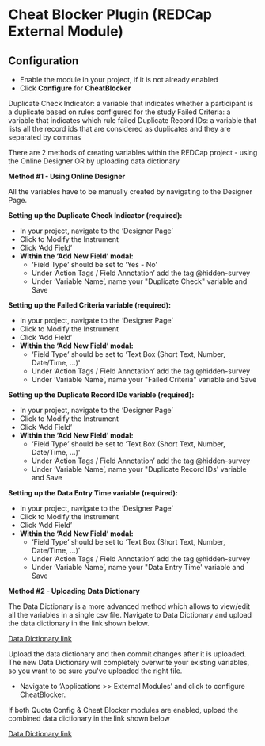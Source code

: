 # Cheat Blocker Plugin (REDCap External Module)

## Configuration

- Enable the module in your project, if it is not already enabled
- Click **Configure** for **CheatBlocker**

Duplicate Check Indicator:  a variable that indicates whether a participant is a duplicate based on rules configured for the study
Failed Criteria: a variable that indicates which rule failed
Duplicate Record IDs: a variable that lists all the record ids that are considered as duplicates and they are separated by commas


There are 2 methods of creating variables within the REDCap project - using the Online Designer OR by uploading data dictionary

**Method #1 - Using Online Designer**

All the variables have to be manually created by navigating to the Designer Page.


**Setting up the Duplicate Check Indicator (required):**
- In your project, navigate to the ‘Designer Page’
- Click to Modify the Instrument
- Click ‘Add Field’
- **Within the ‘Add New Field’ modal:**
  - ‘Field Type’ should be set to ‘Yes - No'
  - Under ‘Action Tags / Field Annotation’ add the tag @hidden-survey
  - Under ‘Variable Name’, name your "Duplicate Check" variable and Save


**Setting up the Failed Criteria variable (required):**
- In your project, navigate to the ‘Designer Page’
- Click to Modify the Instrument
- Click ‘Add Field’
- **Within the ‘Add New Field’ modal:**
  - ‘Field Type’ should be set to ‘Text Box (Short Text, Number, Date/Time, ...)'
  - Under ‘Action Tags / Field Annotation’ add the tag @hidden-survey
  - Under ‘Variable Name’, name your "Failed Criteria" variable and Save


**Setting up the Duplicate Record IDs variable (required):**
- In your project, navigate to the ‘Designer Page’
- Click to Modify the Instrument
- Click ‘Add Field’
- **Within the ‘Add New Field’ modal:**
  - ‘Field Type’ should be set to ‘Text Box (Short Text, Number, Date/Time, ...)'
  - Under ‘Action Tags / Field Annotation’ add the tag @hidden-survey
  - Under ‘Variable Name’, name your "Duplicate Record IDs' variable and Save


**Setting up the Data Entry Time variable (required):**
- In your project, navigate to the ‘Designer Page’
- Click to Modify the Instrument
- Click ‘Add Field’
- **Within the ‘Add New Field’ modal:**
  - ‘Field Type’ should be set to ‘Text Box (Short Text, Number, Date/Time, ...)'
  - Under ‘Action Tags / Field Annotation’ add the tag @hidden-survey
  - Under ‘Variable Name’, name your "Data Entry Time' variable and Save



**Method #2 - Uploading Data Dictionary**

The Data Dictionary is a more advanced method which allows to view/edit all the variables in a single csv file.
Navigate to Data Dictionary and upload the data dictionary in the link shown below.

[Data Dictionary link](/CheatBlocker_data_dictionary.csv)

Upload the data dictionary and then commit changes after it is uploaded. The new Data Dictionary will completely overwrite your existing variables, so you want to be sure you've uploaded the right file.

- Navigate to ‘Applications >> External Modules’ and click to configure CheatBlocker.

If both Quota Config & Cheat Blocker modules are enabled, upload the combined data dictionary in the link shown below

[Data Dictionary link](https://github.com/HSSC/redcap_cheat_blocker/blob/master/QuotaConfig_CheatBlocker_data_dictionary.csv)



